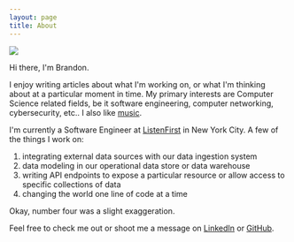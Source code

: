 ```yaml
---
layout: page
title: About
---
```


<img src="{{ site.baseurl }}/assets/images/about.jpg" />

Hi there, I'm Brandon. 

I enjoy writing articles about what I'm working on, or what I'm thinking about at a particular moment in time. My primary interests are Computer Science related fields, be it software engineering, computer networking, cybersecurity, etc.. I also like [music](https://www.youtube.com/watch?v=dQw4w9WgXcQ).

I'm currently a Software Engineer at [ListenFirst](https://www.listenfirstmedia.com/) in New York City. A few of the things I work on:

1. integrating external data sources with our data ingestion system
2. data modeling in our operational data store or data warehouse
3. writing API endpoints to expose a particular resource or allow access to specific collections of data
4. changing the world one line of code at a time

Okay, number four was a slight exaggeration.

Feel free to check me out or shoot me a message on [LinkedIn](https://www.linkedin.com/in/brandonkpowers/) or [GitHub](https://github.com/brandon-powers).
